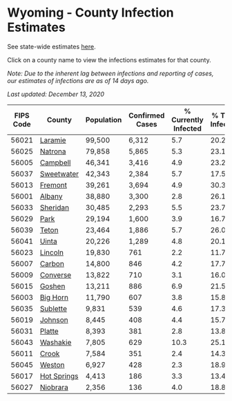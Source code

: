 # Wyoming - County Infection Estimates

See state-wide estimates [here](/infections/us-wy).

Click on a county name to view the infections estimates for that county.

*Note: Due to the inherent lag between infections and reporting of cases, our estimates of infections are as of 14 days ago.*

*Last updated: December 13, 2020*

|   FIPS Code |                     County |   Population |   Confirmed Cases |   % Currently Infected |   % Total Infected |
|-------------|----------------------------|--------------|-------------------|------------------------|--------------------|
|       56021 |         [Laramie](laramie) |       99,500 |             6,312 |                    5.7 |               20.2 |
|       56025 |         [Natrona](natrona) |       79,858 |             5,865 |                    5.3 |               23.1 |
|       56005 |       [Campbell](campbell) |       46,341 |             3,416 |                    4.9 |               23.2 |
|       56037 |   [Sweetwater](sweetwater) |       42,343 |             2,384 |                    5.7 |               17.5 |
|       56013 |         [Fremont](fremont) |       39,261 |             3,694 |                    4.9 |               30.3 |
|       56001 |           [Albany](albany) |       38,880 |             3,300 |                    2.8 |               26.1 |
|       56033 |       [Sheridan](sheridan) |       30,485 |             2,293 |                    5.5 |               23.7 |
|       56029 |               [Park](park) |       29,194 |             1,600 |                    3.9 |               16.7 |
|       56039 |             [Teton](teton) |       23,464 |             1,886 |                    5.7 |               26.0 |
|       56041 |             [Uinta](uinta) |       20,226 |             1,289 |                    4.8 |               20.1 |
|       56023 |         [Lincoln](lincoln) |       19,830 |               761 |                    2.2 |               11.7 |
|       56007 |           [Carbon](carbon) |       14,800 |               846 |                    4.2 |               17.7 |
|       56009 |       [Converse](converse) |       13,822 |               710 |                    3.1 |               16.0 |
|       56015 |           [Goshen](goshen) |       13,211 |               886 |                    6.9 |               21.5 |
|       56003 |       [Big Horn](big-horn) |       11,790 |               607 |                    3.8 |               15.8 |
|       56035 |       [Sublette](sublette) |        9,831 |               539 |                    4.6 |               17.3 |
|       56019 |         [Johnson](johnson) |        8,445 |               408 |                    4.4 |               15.7 |
|       56031 |           [Platte](platte) |        8,393 |               381 |                    2.8 |               13.8 |
|       56043 |       [Washakie](washakie) |        7,805 |               629 |                   10.3 |               25.1 |
|       56011 |             [Crook](crook) |        7,584 |               351 |                    2.4 |               14.3 |
|       56045 |           [Weston](weston) |        6,927 |               428 |                    2.3 |               18.9 |
|       56017 | [Hot Springs](hot-springs) |        4,413 |               186 |                    3.3 |               13.4 |
|       56027 |       [Niobrara](niobrara) |        2,356 |               136 |                    4.0 |               18.8 |